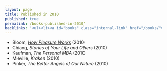 ```yaml
---
layout: page
title: Published in 2010
published: true
permalink: /books-published-in-2010/
backlinks: '<ul><li><a id="books" class="internal-link" href="/books/">Books</a></li></ul>'
---
```


* Bloom, _<a id="bloom-how-pleasure-works" class="internal-link" href="/bloom-how-pleasure-works/">How Pleasure Works</a>_ (2010) 
* Chiang, _Stories of Your Life and Others_ (2010) 
* Kaufman, _The Personal MBA_ (2010) 
* Miéville, _Kraken_ (2010) 
* Pinker, _The Better Angels of Our Nature_ (2010) 
